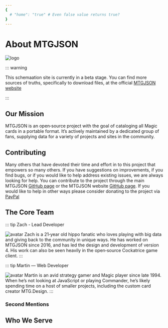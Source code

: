 ```yaml
---
{
  # "home": "true" # Even false value returns true?
}
---
```


# About MTGJSON

![logo](/images/logo.svg "MTGJSON")

::: warning

This schemaation site is currently in a beta stage. You can find more sources of truths, specifically to download files, at the official [MTGJSON website](https://mtgjson.com/)

:::

## Our Mission

MTGJSON is an open‐source project with the goal of cataloging all Magic cards in a portable format. It’s actively maintained by a dedicated group of fans, supplying data for a variety of projects and sites in the community.

## Contributing

Many others that have devoted their time and effort in to this project that empowers so many others. If you have suggestions on improvements, if you find bugs, or if you would like to help address existing issues, we are always looking for help. You can contribute to the project through the main MTGJSON [GitHub page](https://github.com/mtgjson/mtgjson) or the MTGJSON website [GitHub page](https://github.com/mtgjson/mtgjson-website). If you would like to help in other ways please consider donating to the project via [PayPal](https://www.paypal.me/Zachhalpern)

## The Core Team

::: tip Zach - Lead Developer

![avatar](/images/avatar-zach.jpg "Zach")
Zach is a 21‐year old hippo fanatic who loves playing with big data and giving back to the community in unique ways. He has worked on MTGJSON since 2016, and has led the design and development of version 4. His work can also be seen heavily in the open‐source Cockatrice game client.
:::

::: tip Martin — Web Developer

![avatar](/images/avatar-martin.jpg "Martin")
Martin is an avid strategy gamer and Magic player since late 1994. When he’s not looking at JavaScript or playing Commander, he’s likely spending time on a host of smaller projects, including the custom card creator MTG.Design.
:::

### Second Mentions

<GenerateContributors/>


## Who We Serve

<GenerateServices/>